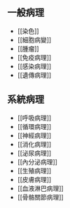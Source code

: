 ## 一般病理
- [[染色]]
- [[細胞病變]]
- [[腫瘤]]
- [[免疫病理]]
- [[感染病理]]
- [[遺傳病理]]
## 系統病理
- [[呼吸病理]]
- [[循環病理]]
- [[神經病理]]
- [[消化病理]]
- [[泌尿病理]]
- [[內分泌病理]]
- [[生殖病理]]
- [[皮膚病理]]
- [[血液淋巴病理]]
- [[骨骼關節病理]]
